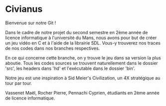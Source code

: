 # Civianus
Bienvenue sur notre Git ! 

Dans le cadre de notre projet du second semestre en 2ème année de licence informatique à l'université du Mans, nous avons pour but de créer un jeu vidéo en C et à l'aide de la librairie SDL. Vous-y trouverez nos traces de nos codes dans nos branches respectives.

En ce qui concerne cette branche, on y trouve le jeu dans sa version la plus aboutie.
Tous les codes sources se trouvent naturellement dans le dossier 'src', les headers dans 'hd' et l'exécutable dans le dossier 'bin'.

Notre jeu est une inspiration à Sid Meier's Civilization, un 4X stratégique au tour par tour.

Vassenet Maël, Rocher Pierre, Pennachi Cyprien, étudiants en 2ème année de licence informatique.
